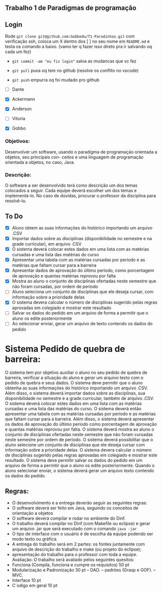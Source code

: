 ## Trabalho 1 de Paradigmas de programação 

## Login
Rode `git clone git@github.com:Gobbedu/T1-Paradinhas.git` com verificação ssh,
coloca um X dentro dos [ ] no seu nome em `README.md` e testa os comando a baixo. 
(vamo ter q fazer isso direto pra ir salvando oq cada um fez)

-   `git commit -am "eu fiz login"`  salva as mudancas que vc fez

-   `git pull` puxa oq tem no github (resolve os conflito no vscode)

-   `git push` empurra oq foi mudado pro github


- [ ] Dante
- [x] Ackermann
- [X] Anderson
- [ ] Vitoria
- [X] Gobbo 


### Objetivos:
Desenvolver um software, usando o paradigma de programação orientada a objetos, seu principais con-
ceitos e uma linguagem de programação orientada a objetos, no caso, Java.
### Descrição:
O software a ser desenvolvido terá como descrição um dos temas colocados a seguir. Cada equipe deverá 
escolher um dos temas e implementá-lo. No caso de dúvidas, procurar o professor da disciplina para
resolvê-lo.

## To Do
- [x] Aluno obtem as suas informações do histórico importando um arquivo .CSV
- [x] Importar dados sobre as disciplinas (disponibilidade no semestre e na grade curricular), em arquivo .CSV
- [x] O sistema deverá colocar estes dados em uma lista com as matérias cursadas e uma lista das matérias do curso
- [x] Apresentar uma tabela com as matérias cursadas por período e as matérias que faltam cursar para a barreira
- [x] Apresentar dados de aprovação do último período, como porcentagem de aprovação e quantas matérias reprovou por falta
- [x] Mostra ao aluno o conjunto de disciplinas ofertadas neste semestre que não foram cursadas, por ordem de período
- [ ] Aluno seleciona um conjunto de disciplinas que ele deseja cursar, com informação sobre a prioridade delas
- [x] O sistema devera calcular o número de disciplinas sugerido pelas regras aprovadas em colegiado e mostrar este resultado
- [ ] Salvar os dados do pedido em um arquivo de forma a permitir que o aluno os edite posteriormente
- [ ] Ao selecionar enviar, gerar um arquivo de texto contendo os dados do pedido

# Sistema Pedido de quebra de barreira:
O sistema tem por objetivo auxiliar o aluno no seu pedido de quebra de barreira, verificar a situação do
aluno e gerar um arquivo texto com o pedido de quebra e seus dados.
O sistema deve permitir que o aluno obtenha as suas informações do histórico importando um arquivo
.CSV. Além disso, o sistema deverá importar dados sobre as disciplinas, sua disponibilidade no semestre
e a grade curricular, também de arquivo .CSV.
O sistema deverá colocar estes dados em uma lista com as matérias cursadas e uma lista das matérias 
do curso. O sistema deverá então apresentar uma tabela com as matérias cursadas por período e as
matérias que faltam cursar para a barreira. Além disso, o sistema deverá apresentar os dados de aprovação 
do último período como porcentagem de aprovação e quantas matérias reprovou por falta.
O sistema deverá mostra ao aluno o conjunto de disciplinas ofertadas neste semestre que não foram
cursadas neste semestre por ordem de período. O sistema deverá possibilitar que o aluno selecione um
conjunto de disciplinas que ele deseja cursar com informação sobre a prioridade delas.
O sistema devera calcular o número de disciplinas sugerido pelas regras aprovadas em colegiado e
mostrar este resultado. O sistema deve permitir salvar os dados do pedido em um arquivo de forma a
permitir que o aluno os edite posteriormente. Quando o aluno selecionar enviar, o sistema deverá gerar
um arquivo texto contendo os dados do pedido.

## Regras:
- O desenvolvimento e a entrega deverão seguir as seguintes regras:
- O software deverá ser feito em Java, seguindo os conceitos de orientação a objetos
- O software deverá compilar e rodar no ambiente do Dinf.
- O trabalho deverá compilar no Dinf (com Makefile ou eclipse) e gerar um arquivo .jar que será executado com o comando  `java -jar`
- O tipo de interface com o usuário é de escolha da equipe podendo ser modo texto ou gráfica.
- A entrega do trabalho será em 2 partes: os fontes juntamente com arquivo de descrição do trabalho
e make (ou projeto do eclipse);
- apresentação do trabalho para o professor com toda a equipe.
Avaliação:
O trabalho será avaliado pelos seguintes quesitos:
- Funciona (Compila, funciona e cumpre os requisitos) 50 pt
- Modularização e Padronização 30 pt
– DAO.
– padrões (Grasp e GOF).
– MVC.
- Interface 10 pt
- C´odigo em geral 10 pt

